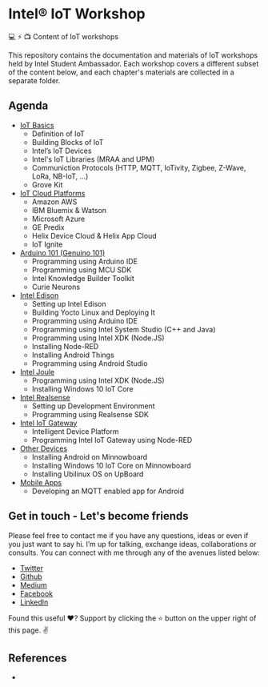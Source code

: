 Intel® IoT Workshop
===================

💻 ⚡️  📺 Content of IoT workshops 

This repository contains the documentation and materials of IoT workshops held by Intel Student Ambassador. Each workshop covers a different subset of the content below, and each chapter's materials are collected in a separate folder. 

Agenda
-------------
- [IoT Basics](IoT-Basics/)
  - Definition of IoT
  - Building Blocks of IoT
  - Intel’s IoT Devices
  - Intel's IoT Libraries (MRAA and UPM)
  - Communiction Protocols (HTTP, MQTT, IoTivity, Zigbee, Z-Wave, LoRa, NB-IoT, ...)
  - Grove Kit
- [IoT Cloud Platforms](IoT-Cloud-Platforms/)
  - Amazon AWS
  - IBM Bluemix & Watson
  - Microsoft Azure
  - GE Predix
  - Helix Device Cloud & Helix App Cloud
  - IoT Ignite
- [Arduino 101 (Genuino 101)](Arduino-101/)
  - Programming using Arduino IDE
  - Programming using MCU SDK
  - Intel Knowledge Builder Toolkit
  - Curie Neurons
- [Intel Edison](Intel-Edison/)
  - Setting up Intel Edison
  - Building Yocto Linux and Deploying It
  - Programming using Arduino IDE
  - Programming using Intel System Studio (C++ and Java)
  - Programming using Intel XDK (Node.JS)
  - Installing Node-RED
  - Installing Android Things
  - Programming using Android Studio
- [Intel Joule](Intel-Joule/)
  - Programming using Intel XDK (Node.JS)
  - Installing Windows 10 IoT Core
- [Intel Realsense](Intel-Realsense/)
  - Setting up Development Environment
  - Programming using Realsense SDK
- [Intel IoT Gateway](Intel-IoT-Gateway/)
  - Intelligent Device Platform 
  - Programming Intel IoT Gateway using Node-RED
- [Other Devices](Other-Devices/)
  - Installing Android on Minnowboard
  - Installing Windows 10 IoT Core on Minnowboard
  - Installing Ubilinux OS on UpBoard
- [Mobile Apps](Mobile-Apps/)
  - Developing an MQTT enabled app for Android
  
Get in touch - Let's become friends
----------------------------------


Please feel free to contact me if you have any questions, ideas or even if you just want to say hi. I’m up for talking, exchange ideas, collaborations or consults. You can connect with me through any of the avenues listed below:

- [Twitter](https://twitter.com/Ngesa254)
- [Github](https://github.com/ngesa254)
- [Medium](https://medium.com/@ngesa254)
- [Facebook](https://web.facebook.com/marvinngesa)
- [LinkedIn](https://www.linkedin.com/in/engngesamarvin) 

Found this useful ❤️? Support by clicking the ⭐️ button on the upper right of this page. ✌️

References
----------

-
